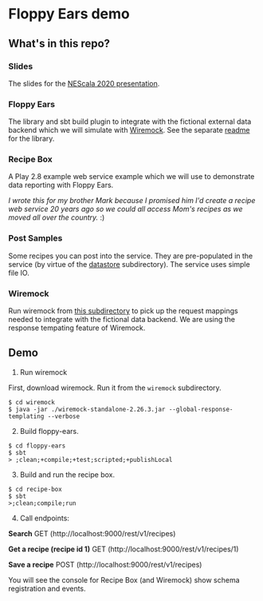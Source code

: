 # Floppy Ears demo

## What's in this repo?

### Slides
The slides for the [NEScala 2020 presentation](./NEScala%202020.pdf).

### Floppy Ears
The library and sbt build plugin to integrate with the fictional external data backend which we will simulate with [Wiremock](http://wiremock.org). See the separate [readme](floppy-ears/README.md) for the library.

### Recipe Box
A Play 2.8 example web service example which we will use to demonstrate data reporting with Floppy Ears.

_I wrote this for my brother Mark because I promised him I'd create a recipe web service 20 years ago so we could all access Mom's recipes as we moved all over the country._ :)

### Post Samples
Some recipes you can post into the service. They are pre-populated in the service (by virtue of the [datastore](recipe-box/src/main/datastore/recipes) subdirectory). The service uses simple file IO.

### Wiremock
Run wiremock from [this subdirectory](wiremock) to pick up the request mappings needed to integrate with the fictional data backend. We are using the response tempating feature of Wiremock.

## Demo

1. Run wiremock

First, download wiremock. Run it from the `wiremock` subdirectory.

```
$ cd wiremock
$ java -jar ./wiremock-standalone-2.26.3.jar --global-response-templating --verbose
```

2. Build floppy-ears.


```
$ cd floppy-ears
$ sbt
> ;clean;+compile;+test;scripted;+publishLocal
```

3. Build and run the recipe box.

```
$ cd recipe-box
$ sbt
>;clean;compile;run 
```

4. Call endpoints:

**Search**
GET (http://localhost:9000/rest/v1/recipes)

**Get a recipe (recipe id 1)**
GET (http://localhost:9000/rest/v1/recipes/1)

**Save a recipe**
POST (http://localhost:9000/rest/v1/recipes)

You will see the console for Recipe Box (and Wiremock) show schema registration and events.

